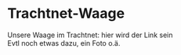 ---
---
# Trachtnet-Waage

Unsere Waage im Trachtnet: hier wird der Link sein  
Evtl noch etwas dazu, ein Foto o.ä.
